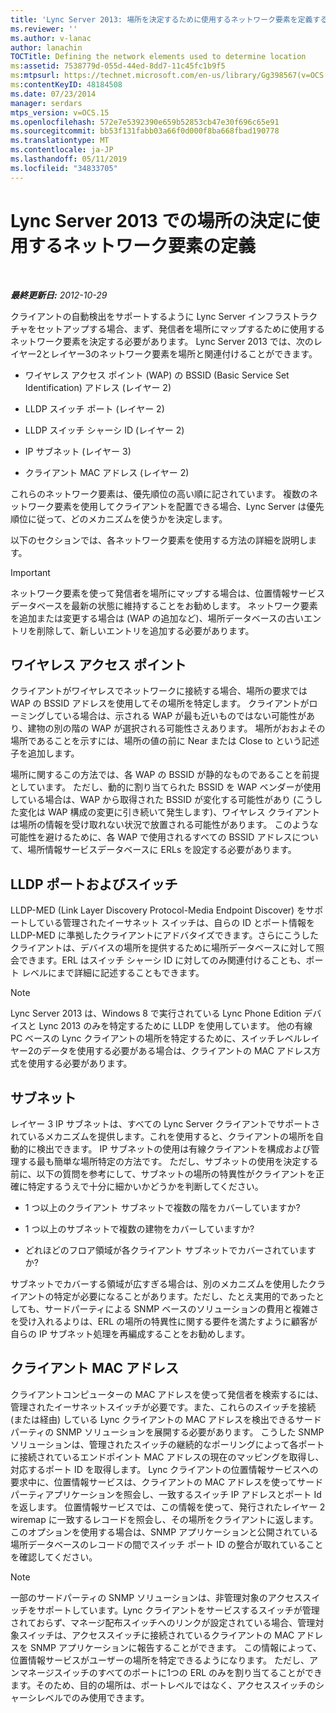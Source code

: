 ```yaml
---
title: 'Lync Server 2013: 場所を決定するために使用するネットワーク要素を定義する'
ms.reviewer: ''
ms.author: v-lanac
author: lanachin
TOCTitle: Defining the network elements used to determine location
ms:assetid: 7538779d-055d-44ed-8dd7-11c45fc1b9f5
ms:mtpsurl: https://technet.microsoft.com/en-us/library/Gg398567(v=OCS.15)
ms:contentKeyID: 48184508
ms.date: 07/23/2014
manager: serdars
mtps_version: v=OCS.15
ms.openlocfilehash: 572e7e5392390e659b52853cb47e30f696c65e91
ms.sourcegitcommit: bb53f131fabb03a66f0d000f8ba668fbad190778
ms.translationtype: MT
ms.contentlocale: ja-JP
ms.lasthandoff: 05/11/2019
ms.locfileid: "34833705"
---
```

<div data-xmlns="http://www.w3.org/1999/xhtml">

<div class="topic" data-xmlns="http://www.w3.org/1999/xhtml" data-msxsl="urn:schemas-microsoft-com:xslt" data-cs="http://msdn.microsoft.com/en-us/">

<div data-asp="http://msdn2.microsoft.com/asp">

# <a name="defining-the-network-elements-used-to-determine-location-in-lync-server-2013"></a>Lync Server 2013 での場所の決定に使用するネットワーク要素の定義

</div>

<div id="mainSection">

<div id="mainBody">

<span> </span>

_**最終更新日:** 2012-10-29_

クライアントの自動検出をサポートするように Lync Server インフラストラクチャをセットアップする場合、まず、発信者を場所にマップするために使用するネットワーク要素を決定する必要があります。 Lync Server 2013 では、次のレイヤー2とレイヤー3のネットワーク要素を場所と関連付けることができます。

  - ワイヤレス アクセス ポイント (WAP) の BSSID (Basic Service Set Identification) アドレス (レイヤー 2)

  - LLDP スイッチ ポート (レイヤー 2)

  - LLDP スイッチ シャーシ ID (レイヤー 2)

  - IP サブネット (レイヤー 3)

  - クライアント MAC アドレス (レイヤー 2)

これらのネットワーク要素は、優先順位の高い順に記されています。 複数のネットワーク要素を使用してクライアントを配置できる場合、Lync Server は優先順位に従って、どのメカニズムを使うかを決定します。

以下のセクションでは、各ネットワーク要素を使用する方法の詳細を説明します。

<div>


> [!IMPORTANT]  
> ネットワーク要素を使って発信者を場所にマップする場合は、位置情報サービスデータベースを最新の状態に維持することをお勧めします。 ネットワーク要素を追加または変更する場合は (WAP の追加など)、場所データベースの古いエントリを削除して、新しいエントリを追加する必要があります。



</div>

<div>

## <a name="wireless-access-point"></a>ワイヤレス アクセス ポイント

クライアントがワイヤレスでネットワークに接続する場合、場所の要求では WAP の BSSID アドレスを使用してその場所を特定します。 クライアントがローミングしている場合は、示される WAP が最も近いものではない可能性があり、建物の別の階の WAP が選択される可能性さえあります。 場所がおおよその場所であることを示すには、場所の値の前に Near または Close to という記述子を追加します。

場所に関するこの方法では、各 WAP の BSSID が静的なものであることを前提としています。 ただし、動的に割り当てられた BSSID を WAP ベンダーが使用している場合は、WAP から取得された BSSID が変化する可能性があり (こうした変化は WAP 構成の変更に引き続いて発生します)、ワイヤレス クライアントは場所の情報を受け取れない状況で放置される可能性があります。 このような可能性を避けるために、各 WAP で使用されるすべての BSSID アドレスについて、場所情報サービスデータベースに ERLs を設定する必要があります。

</div>

<div>

## <a name="lldp-ports-and-switches"></a>LLDP ポートおよびスイッチ

LLDP-MED (Link Layer Discovery Protocol-Media Endpoint Discover) をサポートしている管理されたイーサネット スイッチは、自らの ID とポート情報を LLDP-MED に準拠したクライアントにアドバタイズできます。さらにこうしたクライアントは、デバイスの場所を提供するために場所データベースに対して照会できます。ERL はスイッチ シャーシ ID に対してのみ関連付けることも、ポート レベルにまで詳細に記述することもできます。

<div>


> [!NOTE]  
> Lync Server 2013 は、Windows 8 で実行されている Lync Phone Edition デバイスと Lync 2013 のみを特定するために LLDP を使用しています。 他の有線 PC ベースの Lync クライアントの場所を特定するために、スイッチレベルレイヤー2のデータを使用する必要がある場合は、クライアントの MAC アドレス方式を使用する必要があります。



</div>

</div>

<div>

## <a name="subnet"></a>サブネット

レイヤー 3 IP サブネットは、すべての Lync Server クライアントでサポートされているメカニズムを提供します。これを使用すると、クライアントの場所を自動的に検出できます。 IP サブネットの使用は有線クライアントを構成および管理する最も簡単な場所特定の方法です。 ただし、サブネットの使用を決定する前に、以下の質問を参考にして、サブネットの場所の特異性がクライアントを正確に特定するうえで十分に細かいかどうかを判断してください。

  - 1 つ以上のクライアント サブネットで複数の階をカバーしていますか?

  - 1 つ以上のサブネットで複数の建物をカバーしていますか?

  - どれほどのフロア領域が各クライアント サブネットでカバーされていますか?

サブネットでカバーする領域が広すぎる場合は、別のメカニズムを使用したクライアントの特定が必要になることがあります。ただし、たとえ実用的であったとしても、サードパーティによる SNMP ベースのソリューションの費用と複雑さを受け入れるよりは、ERL の場所の特異性に関する要件を満たすように顧客が自らの IP サブネット処理を再編成することをお勧めします。

</div>

<div>

## <a name="client-mac-address"></a>クライアント MAC アドレス

クライアントコンピューターの MAC アドレスを使って発信者を検索するには、管理されたイーサネットスイッチが必要です。また、これらのスイッチを接続 (または経由) している Lync クライアントの MAC アドレスを検出できるサードパーティの SNMP ソリューションを展開する必要があります。 こうした SNMP ソリューションは、管理されたスイッチの継続的なポーリングによって各ポートに接続されているエンドポイント MAC アドレスの現在のマッピングを取得し、対応するポート ID を取得します。 Lync クライアントの位置情報サービスへの要求中に、位置情報サービスは、クライアントの MAC アドレスを使ってサードパーティアプリケーションを照会し、一致するスイッチ IP アドレスとポート Id を返します。 位置情報サービスでは、この情報を使って、発行されたレイヤー 2 wiremap に一致するレコードを照会し、その場所をクライアントに返します。 このオプションを使用する場合は、SNMP アプリケーションと公開されている場所データベースのレコードの間でスイッチ ポート ID の整合が取れていることを確認してください。

<div>


> [!NOTE]  
> 一部のサードパーティの SNMP ソリューションは、非管理対象のアクセススイッチをサポートしています。Lync クライアントをサービスするスイッチが管理されておらず、マネージ配布スイッチへのリンクが設定されている場合、管理対象スイッチは、アクセススイッチに接続されているクライアントの MAC アドレスを SNMP アプリケーションに報告することができます。 この情報によって、位置情報サービスがユーザーの場所を特定できるようになります。 ただし、アンマネージスイッチのすべてのポートに1つの ERL のみを割り当てることができます。そのため、目的の場所は、ポートレベルではなく、アクセススイッチのシャーシレベルでのみ使用できます。



</div>

</div>

</div>

<span> </span>

</div>

</div>

</div>

